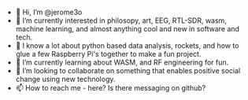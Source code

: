 - 👋 Hi, I’m @jerome3o
- 👀 I’m currently interested in philosopy, art, EEG, RTL-SDR, wasm, machine learning, and almost anything cool and new in software and tech.
- 🧠 I know a lot about python based data analysis, rockets, and how to glue a few Raspberry Pi's together to make a fun project.
- 🌱 I’m currently learning about WASM, and RF engineering for fun.
- 💞️ I’m looking to collaborate on something that enables positive social change using new technology.
- 📫 How to reach me - here? Is there messaging on github?

<!---
jerome3o/jerome3o is a ✨ special ✨ repository because its `README.md` (this file) appears on your GitHub profile.
You can click the Preview link to take a look at your changes.
--->
